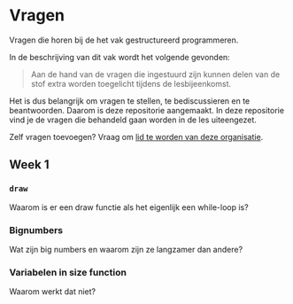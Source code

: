# Vragen
Vragen die horen bij de het vak gestructureerd programmeren.

In de beschrijving van dit vak wordt het volgende gevonden:

> Aan de hand van de vragen die ingestuurd zijn kunnen delen van de stof extra worden toegelicht tijdens de lesbijeenkomst.

Het is dus belangrijk om vragen te stellen, te bediscussieren en te beantwoorden. Daarom is deze repositorie aangemaakt. In deze repositorie vind je de vragen die behandeld gaan worden in de les uiteengezet. 

Zelf vragen toevoegen? Vraag om [lid te worden van deze organisatie](https://github.com/seba-dt-2019/vragen/issues/new?title=Mag+ik+lid+worden&template=becoming_a_member.md).

## Week 1
### `draw`
Waarom is er een draw functie als het eigenlijk een while-loop is?

### Bignumbers
Wat zijn big numbers en waarom zijn ze langzamer dan andere?

### Variabelen in size function
Waarom werkt dat niet?
